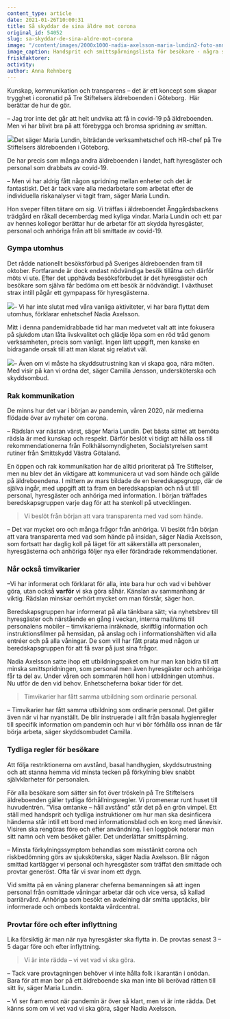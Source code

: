 ```yaml
---
content_type: article
date: 2021-01-26T10:00:31
title: Så skyddar de sina äldre mot corona
original_id: 54052
slug: sa-skyddar-de-sina-aldre-mot-corona
image: "/content/images/2000x1000-nadia-axelsson-maria-lundin2-foto-anna-rehnberg.jpg"
image_caption: Handsprit och smittspårningslista för besökare - några sätt att begränsa smittan på Tre Stiftelser. Lika viktigt är att utbilda och informera personalen, berättar cheferna Maria Lundin och Nadia Axelsson.
friskfaktorer:
activity:
author: Anna Rehnberg
---
```


Kunskap, kommunikation och transparens – det är ett koncept som skapar trygghet i coronatid på Tre Stiftelsers äldreboenden i Göteborg.  Här berättar de hur de gör.

– Jag tror inte det går att helt undvika att få in covid-19 på äldreboenden. Men vi har blivit bra på att förebygga och bromsa spridning av smittan.

[![](https://www.suntarbetsliv.se/wp-content/uploads/2021/01/200x220-maria-lundin-foto-anna-rehnberg.jpg)](https://www.suntarbetsliv.se/wp-content/uploads/2021/01/200x220-maria-lundin-foto-anna-rehnberg.jpg)Det säger Maria Lundin, biträdande verksamhetschef och HR-chef på Tre Stiftelsers äldreboenden i Göteborg.

De har precis som många andra äldreboenden i landet, haft hyresgäster och personal som drabbats av covid-19.

– Men vi har aldrig fått någon spridning mellan enheter och det är fantastiskt. Det är tack vare alla medarbetare som arbetat efter de individuella riskanalyser vi tagit fram, säger Maria Lundin.

Hon sveper filten tätare om sig. Vi träffas i äldreboendet Änggårdsbackens trädgård en råkall decemberdag med kyliga vindar. Maria Lundin och ett par av hennes kollegor berättar hur de arbetar för att skydda hyresgäster, personal och anhöriga från att bli smittade av covid-19.

### Gympa utomhus

Det rådde nationellt besöksförbud på Sveriges äldreboenden fram till oktober. Fortfarande är dock endast nödvändiga besök tillåtna och därför möts vi ute. Efter det upphävda besöksförbudet är det hyresgäster och besökare som själva får bedöma om ett besök är nödvändigt. I växthuset strax intill pågår ett gympapass för hyresgästerna.

[![](https://www.suntarbetsliv.se/wp-content/uploads/2021/01/200x220-nadia-axelsson-foto-anna-rehnberg.jpg)](https://www.suntarbetsliv.se/wp-content/uploads/2021/01/200x220-nadia-axelsson-foto-anna-rehnberg.jpg)– Vi har inte slutat med våra vanliga aktiviteter, vi har bara flyttat dem utomhus, förklarar enhetschef Nadia Axelsson.

Mitt i denna pandemidrabbade tid har man medvetet valt att inte fokusera på sjukdom utan låta livskvalitet och glädje löpa som en röd tråd genom verksamheten, precis som vanligt. Ingen lätt uppgift, men kanske en bidragande orsak till att man klarat sig relativt väl.

[![](https://www.suntarbetsliv.se/wp-content/uploads/2021/01/200x220-camilla-jensson-foto-anna-rehnberg.jpg)](https://www.suntarbetsliv.se/wp-content/uploads/2021/01/200x220-camilla-jensson-foto-anna-rehnberg.jpg)– Även om vi måste ha skyddsutrustning kan vi skapa goa, nära möten. Med visir på kan vi ordna det, säger Camilla Jensson, undersköterska och skyddsombud.

### Rak kommunikation

De minns hur det var i början av pandemin, våren 2020, när medierna flödade över av nyheter om corona.

– Rädslan var nästan värst, säger Maria Lundin. Det bästa sättet att bemöta rädsla är med kunskap och respekt. Därför beslöt vi tidigt att hålla oss till rekommendationerna från Folkhälsomyndigheten, Socialstyrelsen samt rutiner från Smittskydd Västra Götaland.

En öppen och rak kommunikation har de alltid prioriterat på Tre Stiftelser, men nu blev det än viktigare att kommunicera ut vad som hände och gällde på äldreboendena. I mittern av mars bildade de en beredskapsgrupp, där de själva ingår, med uppgift att ta fram en beredskapsplan och nå ut till personal, hyresgäster och anhöriga med information. I början träffades beredskapsgruppen varje dag för att ha stenkoll på utvecklingen.

> Vi beslöt från början att vara transparenta med vad som hände.

– Det var mycket oro och många frågor från anhöriga. Vi beslöt från början att vara transparenta med vad som hände på insidan, säger Nadia Axelsson, som fortsatt har daglig koll på läget för att säkerställa att personalen, hyresgästerna och anhöriga följer nya eller förändrade rekommendationer.

### Når också timvikarier

–Vi har informerat och förklarat för alla, inte bara hur och vad vi behöver göra, utan också **varför** vi ska göra såhär. Känslan av sammanhang är viktig. Rädslan minskar oerhört mycket om man förstår, säger hon.

Beredskapsgruppen har informerat på alla tänkbara sätt; via nyhetsbrev till hyresgäster och närstående en gång i veckan, interna mail/sms till personalens mobiler – timvikarierna inräknade, skriftlig information och instruktionsfilmer på hemsidan, på anslag och i informationshäften vid alla entréer och på alla våningar. De som vill har fått prata med någon ur beredskapsgruppen för att få svar på just sina frågor.

Nadia Axelsson satte ihop ett utbildningspaket om hur man kan bidra till att minska smittspridningen, som personal men även hyresgäster och anhöriga får ta del av. Under våren och sommaren höll hon i utbildningen utomhus. Nu utför de den vid behov. Enhetscheferna bokar tider för det.

> Timvikarier har fått samma utbildning som ordinarie personal.

– Timvikarier har fått samma utbildning som ordinarie personal. Det gäller även när vi har nyanställt. De blir instruerade i allt från basala hygienregler till specifik information om pandemin och hur vi bör förhålla oss innan de får börja arbeta, säger skyddsombudet Camilla.

### Tydliga regler för besökare

Att följa restriktionerna om avstånd, basal handhygien, skyddsutrustning och att stanna hemma vid minsta tecken på förkylning blev snabbt självklarheter för personalen.

För alla besökare som sätter sin fot över tröskeln på Tre Stiftelsers äldreboenden gäller tydliga förhållningsregler. Vi promenerar runt huset till huvudentrén. ”Visa omtanke – håll avstånd” står det på en grön vimpel. Ett ställ med handsprit och tydliga instruktioner om hur man ska desinficera händerna står intill ett bord med informationsblad och en korg med lånevisir. Visiren ska rengöras före och efter användning. I en loggbok noterar man sitt namn och vem besöket gäller. Det underlättar smittspårning.

– Minsta förkylningssymptom behandlas som misstänkt corona och riskbedömning görs av sjuksköterska, säger Nadia Axelsson. Blir någon smittad kartlägger vi personal och hyresgäster som träffat den smittade och provtar generöst. Ofta får vi svar inom ett dygn.

Vid smitta på en våning planerar cheferna bemanningen så att ingen personal från osmittade våningar arbetar där och vice versa, så kallad barriärvård. Anhöriga som besökt en avdelning där smitta upptäcks, blir informerade och ombeds kontakta vårdcentral.

### Provtar före och efter inflyttning

Lika försiktig är man när nya hyresgäster ska flytta in. De provtas senast 3 – 5 dagar före och efter inflyttning.

> Vi är inte rädda – vi vet vad vi ska göra.

– Tack vare provtagningen behöver vi inte hålla folk i karantän i onödan. Bara för att man bor på ett äldreboende ska man inte bli berövad rätten till sitt liv, säger Maria Lundin.

– Vi ser fram emot när pandemin är över så klart, men vi är inte rädda. Det känns som om vi vet vad vi ska göra, säger Nadia Axelsson.
